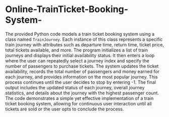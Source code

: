 # Online-TrainTicket-Booking-System-

The provided Python code models a train ticket booking system using a class named `TrainJourney`. Each instance of this class represents a specific train journey with attributes such as departure time, return time, ticket price, total tickets available, and more. The program initializes a list of train journeys and displays their initial availability status. It then enters a loop where the user can repeatedly select a journey index and specify the number of passengers to purchase tickets. The system updates the ticket availability, records the total number of passengers and money earned for each journey, and provides information on the most popular journey. This process continues until the user decides to stop by entering -1. The final output includes the updated status of each journey, overall journey statistics, and details about the journey with the highest passenger count. The code demonstrates a simple yet effective implementation of a train ticket booking system, allowing for continuous user interaction until all tickets are sold or the user opts to conclude the process.
